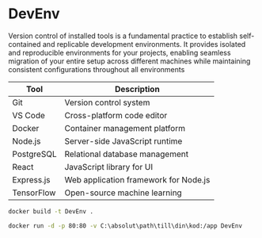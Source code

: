 # DevEnv
Version control of installed tools is a fundamental practice to establish self-contained and replicable development environments. It provides isolated and reproducible environments for your projects, enabling seamless migration of your entire setup across different machines while maintaining consistent configurations throughout all environments

| Tool          | Description                       |
| ------------- | --------------------------------- |
| Git           | Version control system            |
| VS Code       | Cross-platform code editor        |
| Docker        | Container management platform     |
| Node.js       | Server-side JavaScript runtime    |
| PostgreSQL    | Relational database management    |
| React         | JavaScript library for UI         |
| Express.js    | Web application framework for Node.js |
| TensorFlow    | Open-source machine learning      |


```sh
docker build -t DevEnv .
```

```sh
docker run -d -p 80:80 -v C:\absolut\path\till\din\kod:/app DevEnv
```

